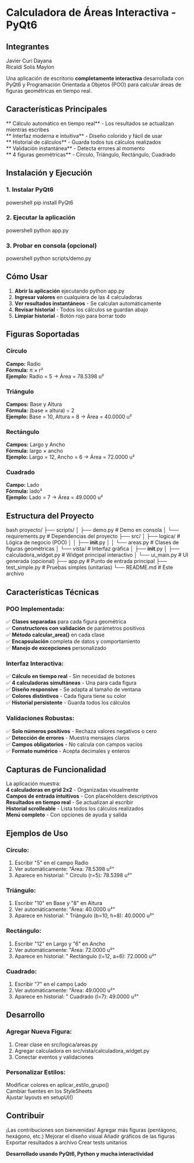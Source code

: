 #  Calculadora de Áreas Interactiva - PyQt6

##  Integrantes
Javier Curi Dayana  
Ricaldi Solis Maylon

Una aplicación de escritorio **completamente interactiva** desarrollada con PyQt6 y Programación Orientada a Objetos (POO) para calcular áreas de figuras geométricas en tiempo real.

##  Características Principales

** Cálculo automático en tiempo real** - Los resultados se actualizan mientras escribes  
** Interfaz moderna e intuitiva** - Diseño colorido y fácil de usar  
** Historial de cálculos** - Guarda todos tus cálculos realizados  
** Validación instantánea** - Detecta errores al momento  
** 4 figuras geométricas** - Círculo, Triángulo, Rectángulo, Cuadrado  

##  Instalación y Ejecución

### 1. Instalar PyQt6
powershell
pip install PyQt6



### 2. Ejecutar la aplicación
powershell
python app.py



### 3. Probar en consola (opcional)
powershell
python scripts/demo.py



##  Cómo Usar

1. **Abrir la aplicación** ejecutando python app.py  
2. **Ingresar valores** en cualquiera de las 4 calculadoras  
3. **Ver resultados instantáneos** - Se calculan automáticamente  
4. **Revisar historial** - Todos los cálculos se guardan abajo  
5. **Limpiar historial** - Botón rojo para borrar todo  

##  Figuras Soportadas

###  Círculo
**Campo:** Radio  
**Fórmula:** π × r²  
**Ejemplo:** Radio = 5 → Área = 78.5398 u²  

###  Triángulo  
**Campos:** Base y Altura  
**Fórmula:** (base × altura) ÷ 2  
**Ejemplo:** Base = 10, Altura = 8 → Área = 40.0000 u²  

###  Rectángulo
**Campos:** Largo y Ancho  
**Fórmula:** largo × ancho  
**Ejemplo:** Largo = 12, Ancho = 6 → Área = 72.0000 u²  

###  Cuadrado
**Campo:** Lado  
**Fórmula:** lado²  
**Ejemplo:** Lado = 7 → Área = 49.0000 u²  

##  Estructura del Proyecto

bash
proyecto/
├── scripts/
│   ├── demo.py                   #  Demo en consola
│   └── requirements.py           #  Dependencias del proyecto
├── src/
│   ├── logica/                   #  Lógica de negocio (POO)
│   │   ├── __init__.py
│   │   └── areas.py              # Clases de figuras geométricas
│   └── vista/                    #  Interfaz gráfica
│       ├── __init__.py
│       ├── calculadora_widget.py # Widget principal interactivo
│       └── ui_main.py            # UI generada (opcional)
├── app.py                        #  Punto de entrada principal
├── test_simple.py                #  Pruebas simples (unitarias)
└── README.md                     #  Este archivo



##  Características Técnicas

### **POO Implementada:**
✅ **Clases separadas** para cada figura geométrica  
✅ **Constructores con validación** de parámetros positivos  
✅ **Método calcular_area()** en cada clase  
✅ **Encapsulación** completa de datos y comportamiento  
✅ **Manejo de excepciones** personalizado  

### **Interfaz Interactiva:**
✅ **Cálculo en tiempo real** - Sin necesidad de botones  
✅ **4 calculadoras simultáneas** - Una para cada figura  
✅ **Diseño responsive** - Se adapta al tamaño de ventana  
✅ **Colores distintivos** - Cada figura tiene su color  
✅ **Historial persistente** - Guarda todos los cálculos  

### **Validaciones Robustas:**
✅ **Solo números positivos** - Rechaza valores negativos o cero  
✅ **Detección de errores** - Muestra mensajes claros  
✅ **Campos obligatorios** - No calcula con campos vacíos  
✅ **Formato numérico** - Acepta decimales y enteros  

##  Capturas de Funcionalidad

La aplicación muestra:  
**4 calculadoras en grid 2x2** - Organizadas visualmente  
**Campos de entrada intuitivos** - Con placeholders descriptivos  
**Resultados en tiempo real** - Se actualizan al escribir  
**Historial scrolleable** - Lista todos los cálculos realizados  
**Menú completo** - Con opciones de ayuda y salida  

##  Ejemplos de Uso

### Círculo:
1. Escribir "5" en el campo Radio  
2. Ver automáticamente: "Área: 78.5398 u²"  
3. Aparece en historial: " Círculo (r=5): 78.5398 u²"  

### Triángulo:
1. Escribir "10" en Base y "8" en Altura  
2. Ver automáticamente: "Área: 40.0000 u²"  
3. Aparece en historial: " Triángulo (b=10, h=8): 40.0000 u²"  

### Rectángulo:
1. Escribir "12" en Largo y "6" en Ancho  
2. Ver automáticamente: "Área: 72.0000 u²"  
3. Aparece en historial: " Rectángulo (l=12, a=6): 72.0000 u²"  

### Cuadrado:
1. Escribir "7" en el campo Lado  
2. Ver automáticamente: "Área: 49.0000 u²"  
3. Aparece en historial: " Cuadrado (l=7): 49.0000 u²"  

##  Desarrollo

### Agregar Nueva Figura:
1. Crear clase en src/logica/areas.py  
2. Agregar calculadora en src/vista/calculadora_widget.py  
3. Conectar eventos y validaciones  

### Personalizar Estilos:
Modificar colores en aplicar_estilo_grupo()  
Cambiar fuentes en los StyleSheets  
Ajustar layouts en setupUI()  

##  Contribuir

¡Las contribuciones son bienvenidas!
 Agregar más figuras (pentágono, hexágono, etc.)
 Mejorar el diseño visual
 Añadir gráficos de las figuras
 Exportar resultados a archivo
 Crear tests unitarios

**Desarrollado usando PyQt6, Python y mucha interactividad**

